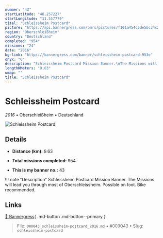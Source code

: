 ```yaml
---
nummer: "43"
startLatitude: "48.257227"
startLongitude: "11.557779"
titel: "Schleissheim Postcard"
picture: "https://api.bannergress.com/bnrs/pictures/f101a454c5de5bc34c2ec4aff03bfe73"
region: "Oberschleißheim"
country: "Deutschland"
completed: "954"
missions: "24"
date: "2016"
bg-link: "https://bannergress.com/banner/schleissheim-postcard-953e"
onyx: "0"
description: "Schleissheim Postcard Mission Banner.\nThe Missions will lead you through most of Oberschleissheim.\nPossible on foot. Bike recommended."
lengthKMeters: "9,63"
umap: ""
title: "Schleissheim Postcard"
---
```

# Schleissheim Postcard

*2016* • Oberschleißheim • Deutschland

![Schleissheim Postcard](https://api.bannergress.com/bnrs/pictures/f101a454c5de5bc34c2ec4aff03bfe73)

## Details
- **Distance (km):** 9.63

- **Total missions completed:** 954
- **This is my banner no.:** 43


!!! note "Description"
    Schleissheim Postcard Mission Banner.
The Missions will lead you through most of Oberschleissheim.
Possible on foot. Bike recommended.



## Links
[🔗 Bannergress](https://bannergress.com/banner/schleissheim-postcard-953e){ .md-button .md-button--primary }



> File: `000043_schleissheim-postcard_2016.md` • #000043 • Slug: `schleissheim-postcard`
